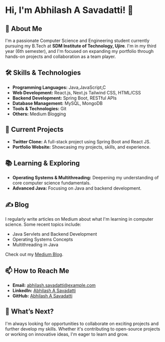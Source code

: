 # Hi, I'm Abhilash A Savadatti! 👋

## 🚀 About Me

I'm a passionate Computer Science and Engineering student currently pursuing my B.Tech at **SDM Institute of Technology, Ujire**. I'm in my third year (6th semester), and I'm focused on expanding my portfolio through hands-on projects and collaboration as a team player.

## 🛠️ Skills & Technologies

- **Programming Languages:** Java,JavaScript,C
- **Web Development:** React.js, Next.js Tailwind CSS, HTML/CSS
- **Backend Development:** Spring Boot, RESTful APIs
- **Database Management:** MySQL, MongoDB
- **Tools & Technologies:** Git
- **Others:** Medium Blogging

## 📝 Current Projects

- **Twitter Clone:** A full-stack project using Spring Boot and React JS.
- **Portfolio Website:** Showcasing my projects, skills, and experience.

## 📚 Learning & Exploring

- **Operating Systems & Multithreading:** Deepening my understanding of core computer science fundamentals.
- **Advanced Java:** Focusing on Java and backend development.

## ✍️ Blog

I regularly write articles on Medium about what I'm learning in computer science. Some recent topics include:

- Java Servlets and Backend Development
- Operating Systems Concepts
- Multithreading in Java

Check out my [Medium Blog](https://medium.com/@AbhilashA).

## 📫 How to Reach Me

- **Email:** abhilash.savadatti@example.com
- **LinkedIn:** [Abhilash A Savadatti](https://www.linkedin.com/in/abhilash-a-savadatti/)
- **GitHub:** [Abhilash A Savadatti](https://github.com/AbhilashSavadatti)

## 🌱 What’s Next?

I'm always looking for opportunities to collaborate on exciting projects and further develop my skills. Whether it's contributing to open-source projects or working on innovative ideas, I'm eager to learn and grow.
